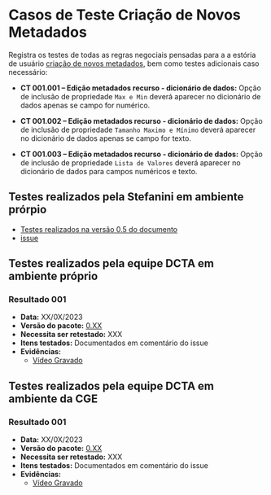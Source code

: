 # Casos de Teste Criação de Novos Metadados

Registra os testes de todas as regras negociais pensadas para a a estória de usuário [criação de novos metadados](../../estorias_de_usuarios/04_criacao_de_novos_metadados_do_recurso), bem como testes adicionais caso necessário:

- **CT 001.001 – Edição metadados recurso - dicionário de dados:** 
Opção de inclusão de propriedade `Max e Min` deverá aparecer no dicionário de dados apenas se campo for numérico.

- **CT 001.002 – Edição metadados recurso - dicionário de dados:** 
Opção de inclusão de propriedade `Tamanho Maximo e Mínimo` deverá aparecer no dicionário de dados apenas se campo for texto.

- **CT 001.003 – Edição metadados recurso - dicionário de dados:** 
Opção de inclusão de propriedade `Lista de Valores` deverá aparecer no dicionário de dados para campos numéricos e texto.

## Testes realizados pela Stefanini em ambiente prórpio

- [Testes realizados na versão 0.5 do documento](0.5/testes/sprint_03/04_criacao_de_novos_metadados_casos_de_teste/)
- [issue](https://github.com/transparencia-mg/work-stefanini/issues/118)


## Testes realizados pela equipe DCTA em ambiente próprio 

### Resultado 001
- **Data:** XX/0X/2023
- **Versão do pacote:** [0.XX](https://pypi.org/project/ckanext-datapackage-creator/0.0.XX/)
- **Necessita ser retestado:** XXX
- **Itens testados:** Documentados em comentário do issue []()
- **Evidências:**    
    - [Vídeo Gravado]()

## Testes realizados pela equipe DCTA em ambiente da CGE 

### Resultado 001
- **Data:** XX/0X/2023
- **Versão do pacote:** [0.XX](https://pypi.org/project/ckanext-datapackage-creator/0.0.XX/)
- **Necessita ser retestado:** XXX
- **Itens testados:** Documentados em comentário do issue []()
- **Evidências:**    
    - [Vídeo Gravado]()





